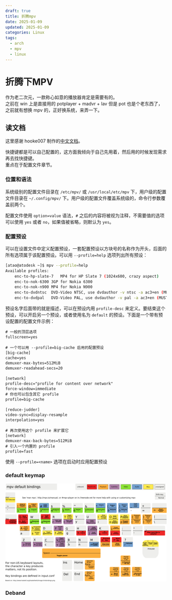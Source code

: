 ```yaml
---
draft: true
title: 折腾mpv
date: 2025-01-09
updated: 2025-01-09
categories: Linux
tags:
  - arch
  - mpv
  - linux
---
```


# 折腾下MPV

作为老二次元，一款称心如意的播放器肯定是需要有的。  
之前在 win 上是直接用的 potplayer + madvr + lav 但是 pot 也是个老东西了，之前就有想换 mpv 的，正好换系统，来弄一下。

## 读文档

这里感谢 hooke007 制作的[中文文档](https://hooke007.github.io/official_man/mpv.html#id1)。  

快捷键都是可以自己配置的，这方面我倾向于自己先用着，然后用的时候发现需求再去找快捷键。  
重点在于配置文件章节。  

### 位置和语法

系统级别的配置文件目录在 `/etc/mpv/` 或 `/usr/local/etc/mpv` 下，用户级的配置文件目录在 `~/.config/mpv/` 下。用户级的配置文件覆盖系统级的，命令行参数覆盖前两个。

配置文件使用 `option=value` 语法，`#` 之后的内容将被视为注释，不需要值的选项可以使用 `yes` 或者 `no`，如果值被省略，则默认为 `yes`。

### 配置预设

可以在设置文件中定义配置预设，一套配置预设以方块号的名称作为开头，后面的所有选项属于该配置预设。可以用 `--profile=help` 选项列出所有预设：

```sh
[atao@atodesk ~]$ mpv --profile=help
Available profiles:
	enc-to-hp-slate-7	MP4 for HP Slate 7 (1024x600, crazy aspect)
	enc-to-nok-6300	3GP for Nokia 6300
	enc-to-nok-n900	MP4 for Nokia N900
	enc-to-dvdntsc	DVD-Video NTSC, use dvdauthor -v ntsc -a ac3+en (MUST be used with 4:3 or 16:9 aspect, and 720x480, 704x480, 352x480 or 352x240 resolution)
	enc-to-dvdpal	DVD-Video PAL, use dvdauthor -v pal -a ac3+en (MUST be used with 4:3 or 16:9 aspect, and 720x576, 704x576, 352x576 or 352x288 resolution)
```

预设名字后面带的就是描述，可以在预设内用 `profile-desc` 来定义。要结束这个预设，可以开启另一个预设，或者使用名为 `default` 的预设。下面是一个带有预设配置的配置文件示例：


```
# 一般的顶层选项
fullscreen=yes

# 一个可以用 --profile=big-cache 启用的配置预设
[big-cache]
cache=yes
demuxer-max-bytes=512MiB
demuxer-readahead-secs=20

[network]
profile-desc="profile for content over network"
force-window=immediate
# 你也可以包含其它 profile
profile=big-cache

[reduce-judder]
video-sync=display-resample
interpolation=yes

# 再次使用这个 profile 来扩展它
[network]
demuxer-max-back-bytes=512MiB
# 引入一个内置的 profile
profile=fast
```

使用 `--profile=<name>` 选项在启动时应用配置预设

### default keymap

![defaultkm](./mpbindings.webp)

### Deband

